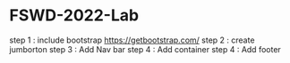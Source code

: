 # FSWD-2022-Lab
step 1 : include bootstrap https://getbootstrap.com/ 
step 2 : create jumborton
step 3 : Add Nav bar
step 4 : Add container
step 4 : Add footer
